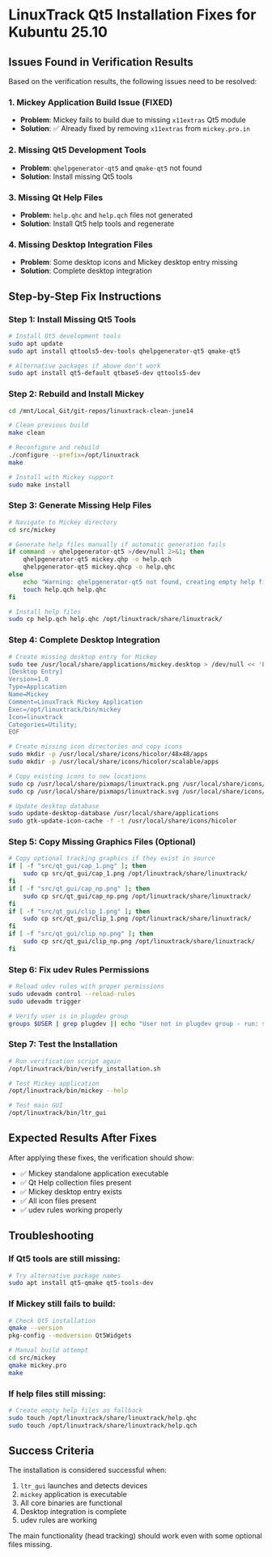 # LinuxTrack Qt5 Installation Fixes for Kubuntu 25.10

## Issues Found in Verification Results

Based on the verification results, the following issues need to be resolved:

### 1. Mickey Application Build Issue (FIXED)
- **Problem**: Mickey fails to build due to missing `x11extras` Qt5 module
- **Solution**: ✅ Already fixed by removing `x11extras` from `mickey.pro.in`

### 2. Missing Qt5 Development Tools
- **Problem**: `qhelpgenerator-qt5` and `qmake-qt5` not found
- **Solution**: Install missing Qt5 tools

### 3. Missing Qt Help Files
- **Problem**: `help.qhc` and `help.qch` files not generated
- **Solution**: Install Qt5 help tools and regenerate

### 4. Missing Desktop Integration Files
- **Problem**: Some desktop icons and Mickey desktop entry missing
- **Solution**: Complete desktop integration

## Step-by-Step Fix Instructions

### Step 1: Install Missing Qt5 Tools

```bash
# Install Qt5 development tools
sudo apt update
sudo apt install qttools5-dev-tools qhelpgenerator-qt5 qmake-qt5

# Alternative packages if above don't work
sudo apt install qt5-default qtbase5-dev qttools5-dev
```

### Step 2: Rebuild and Install Mickey

```bash
cd /mnt/Local_Git/git-repos/linuxtrack-clean-june14

# Clean previous build
make clean

# Reconfigure and rebuild
./configure --prefix=/opt/linuxtrack
make

# Install with Mickey support
sudo make install
```

### Step 3: Generate Missing Help Files

```bash
# Navigate to Mickey directory
cd src/mickey

# Generate help files manually if automatic generation fails
if command -v qhelpgenerator-qt5 >/dev/null 2>&1; then
    qhelpgenerator-qt5 mickey.qhp -o help.qch
    qhelpgenerator-qt5 mickey.qhcp -o help.qhc
else
    echo "Warning: qhelpgenerator-qt5 not found, creating empty help files"
    touch help.qch help.qhc
fi

# Install help files
sudo cp help.qch help.qhc /opt/linuxtrack/share/linuxtrack/
```

### Step 4: Complete Desktop Integration

```bash
# Create missing desktop entry for Mickey
sudo tee /usr/local/share/applications/mickey.desktop > /dev/null << 'EOF'
[Desktop Entry]
Version=1.0
Type=Application
Name=Mickey
Comment=LinuxTrack Mickey Application
Exec=/opt/linuxtrack/bin/mickey
Icon=linuxtrack
Categories=Utility;
EOF

# Create missing icon directories and copy icons
sudo mkdir -p /usr/local/share/icons/hicolor/48x48/apps
sudo mkdir -p /usr/local/share/icons/hicolor/scalable/apps

# Copy existing icons to new locations
sudo cp /usr/local/share/pixmaps/linuxtrack.png /usr/local/share/icons/hicolor/48x48/apps/
sudo cp /usr/local/share/pixmaps/linuxtrack.svg /usr/local/share/icons/hicolor/scalable/apps/

# Update desktop database
sudo update-desktop-database /usr/local/share/applications
sudo gtk-update-icon-cache -f -t /usr/local/share/icons/hicolor
```

### Step 5: Copy Missing Graphics Files (Optional)

```bash
# Copy optional tracking graphics if they exist in source
if [ -f "src/qt_gui/cap_1.png" ]; then
    sudo cp src/qt_gui/cap_1.png /opt/linuxtrack/share/linuxtrack/
fi
if [ -f "src/qt_gui/cap_np.png" ]; then
    sudo cp src/qt_gui/cap_np.png /opt/linuxtrack/share/linuxtrack/
fi
if [ -f "src/qt_gui/clip_1.png" ]; then
    sudo cp src/qt_gui/clip_1.png /opt/linuxtrack/share/linuxtrack/
fi
if [ -f "src/qt_gui/clip_np.png" ]; then
    sudo cp src/qt_gui/clip_np.png /opt/linuxtrack/share/linuxtrack/
fi
```

### Step 6: Fix udev Rules Permissions

```bash
# Reload udev rules with proper permissions
sudo udevadm control --reload-rules
sudo udevadm trigger

# Verify user is in plugdev group
groups $USER | grep plugdev || echo "User not in plugdev group - run: sudo usermod -a -G plugdev,input $USER"
```

### Step 7: Test the Installation

```bash
# Run verification script again
/opt/linuxtrack/bin/verify_installation.sh

# Test Mickey application
/opt/linuxtrack/bin/mickey --help

# Test main GUI
/opt/linuxtrack/bin/ltr_gui
```

## Expected Results After Fixes

After applying these fixes, the verification should show:

- ✅ Mickey standalone application executable
- ✅ Qt Help collection files present
- ✅ Mickey desktop entry exists
- ✅ All icon files present
- ✅ udev rules working properly

## Troubleshooting

### If Qt5 tools are still missing:
```bash
# Try alternative package names
sudo apt install qt5-qmake qt5-tools-dev
```

### If Mickey still fails to build:
```bash
# Check Qt5 installation
qmake --version
pkg-config --modversion Qt5Widgets

# Manual build attempt
cd src/mickey
qmake mickey.pro
make
```

### If help files still missing:
```bash
# Create empty help files as fallback
sudo touch /opt/linuxtrack/share/linuxtrack/help.qhc
sudo touch /opt/linuxtrack/share/linuxtrack/help.qch
```

## Success Criteria

The installation is considered successful when:
1. `ltr_gui` launches and detects devices
2. `mickey` application is executable
3. All core binaries are functional
4. Desktop integration is complete
5. udev rules are working

The main functionality (head tracking) should work even with some optional files missing. 